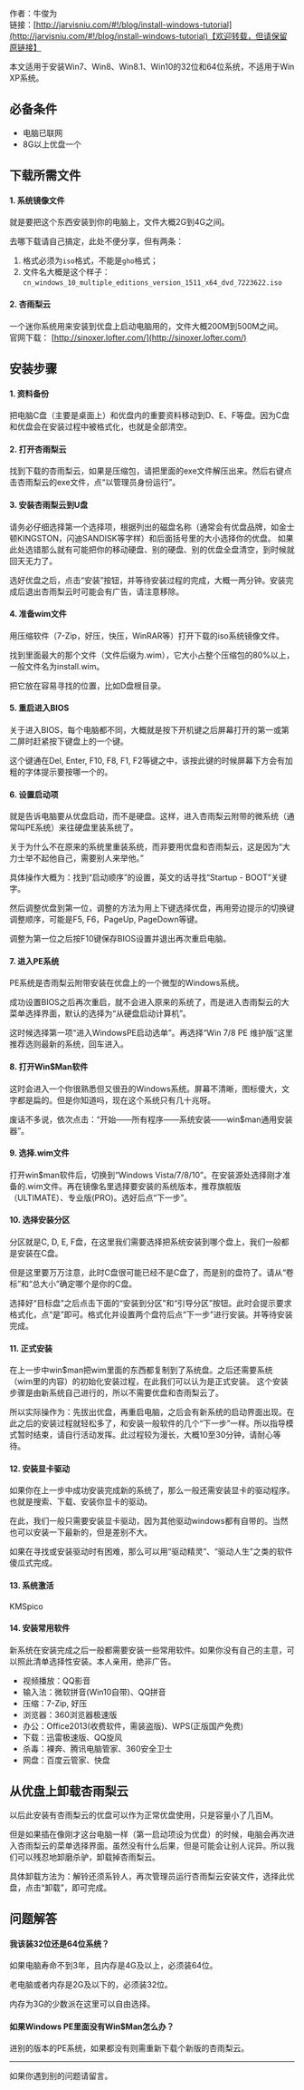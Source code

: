 作者：牛俊为  
链接：[http://jarvisniu.com/#!/blog/install-windows-tutorial](http://jarvisniu.com/#!/blog/install-windows-tutorial)【欢迎转载，但请保留原链接】


本文适用于安装Win7、Win8、Win8.1、Win10的32位和64位系统，不适用于Win XP系统。


## 必备条件

- 电脑已联网
- 8G以上优盘一个


## 下载所需文件

#### 1. 系统镜像文件

就是要把这个东西安装到你的电脑上，文件大概2G到4G之间。

去哪下载请自己搞定，此处不便分享，但有两条：
1. 格式必须为`iso`格式，不能是`gho`格式；
2. 文件名大概是这个样子：`cn_windows_10_multiple_editions_version_1511_x64_dvd_7223622.iso`

#### 2. 杏雨梨云

一个迷你系统用来安装到优盘上启动电脑用的，文件大概200M到500M之间。  
官网下载： [http://sinoxer.lofter.com/](http://sinoxer.lofter.com/)


## 安装步骤


#### 1. 资料备份

把电脑C盘（主要是桌面上）和优盘内的重要资料移动到D、E、F等盘。因为C盘和优盘会在安装过程中被格式化，也就是全部清空。

#### 2. 打开杏雨梨云

找到下载的杏雨梨云，如果是压缩包，请把里面的exe文件解压出来。然后右键点击杏雨梨云的exe文件，点“以管理员身份运行”。

#### 3. 安装杏雨梨云到U盘

请务必仔细选择第一个选择项，根据列出的磁盘名称（通常会有优盘品牌，如金士顿KINGSTON，闪迪SANDISK等字样）和后面括号里的大小选择你的优盘。
如果此处选错那么就有可能把你的移动硬盘、别的硬盘、别的优盘全盘清空，到时候就回天无力了。

选好优盘之后，点击“安装”按钮，并等待安装过程的完成，大概一两分钟。安装完成后退出杏雨梨云时可能会有广告，请注意移除。

#### 4. 准备wim文件

用压缩软件（7-Zip，好压，快压，WinRAR等）打开下载的iso系统镜像文件。

找到里面最大的那个文件（文件后缀为.wim），它大小占整个压缩包的80%以上，一般文件名为install.wim。

把它放在容易寻找的位置，比如D盘根目录。

#### 5. 重启进入BIOS

关于进入BIOS，每个电脑都不同，大概就是按下开机键之后屏幕打开的第一或第二屏时赶紧按下键盘上的一个键。

这个键通在Del, Enter, F10, F8, F1, F2等键之中，该按此键的时候屏幕下方会有加粗的字体提示要按哪一个的。

#### 6. 设置启动项

就是告诉电脑要从优盘启动，而不是硬盘。这样，进入杏雨梨云附带的微系统（通常叫PE系统）来往硬盘里装系统了。

关于为什么不在原来的系统里重装系统，而非要用优盘和杏雨梨云，这是因为“大力士举不起他自己，需要别人来举他。”

具体操作大概为：找到“启动顺序”的设置，英文的话寻找“Startup - BOOT”关键字。

然后调整优盘到第一位，调整的方法为用上下键选择优盘，再用旁边提示的切换键调整顺序，可能是F5, F6，PageUp, PageDown等键。

调整为第一位之后按F10键保存BIOS设置并退出再次重启电脑。

#### 7. 进入PE系统

PE系统是杏雨梨云附带安装在优盘上的一个微型的Windows系统。

成功设置BIOS之后再次重启，就不会进入原来的系统了，而是进入杏雨梨云的大菜单选择界面，默认的选择为“从硬盘启动计算机”。

这时候选择第一项“进入WindowsPE启动选单”。再选择“Win 7/8 PE 维护版”这里推荐选则最新的系统，回车进入。

#### 8. 打开Win$Man软件

这时会进入一个你很熟悉但又很丑的Windows系统。屏幕不清晰，图标傻大，文字都是扁的。但是你知道吗，现在这个系统只有几十兆呀。

废话不多说，依次点击：“开始——所有程序——系统安装——win$man通用安装器”。

#### 9. 选择.wim文件

打开win$man软件后，切换到“Windows Vista/7/8/10”。在安装源处选择刚才准备的.wim文件。再在镜像名里选择要安装的系统版本，推荐旗舰版（ULTIMATE）、专业版(PRO)。选好后点“下一步”。

#### 10. 选择安装分区

分区就是C, D, E, F盘，在这里我们需要选择把系统安装到哪个盘上，我们一般都是安装在C盘。

但是这里要万万注意，此时C盘很可能已经不是C盘了，而是别的盘符了。请从“卷标”和“总大小”确定哪个是你的C盘。

选择好“目标盘”之后点击下面的“安装到分区”和“引导分区”按钮。此时会提示要求格式化，点“是”即可。格式化并设置两个盘符后点“下一步”进行安装。并等待安装完成。

#### 11. 正式安装

在上一步中win$man把wim里面的东西都复制到了系统盘。之后还需要系统（wim里的内容）的初始化安装过程，在此我们可以认为是正式安装。
这个安装步骤是由新系统自己进行的，所以不需要优盘和杏雨梨云了。

所以实际操作为：先拔出优盘，再重启电脑，之后会有新系统的启动界面出现。在此之后的安装过程就轻松多了，和安装一般软件的几个“下一步”一样。所以指导模式暂时结束，请自行活动发挥。此过程较为漫长，大概10至30分钟，请耐心等待。


#### 12. 安装显卡驱动

如果你在上一步中成功安装完成新的系统了，那么一般还需安装显卡的驱动程序。也就是搜索、下载、安装你显卡的驱动。

在此，我们一般只需要安装显卡驱动，因为其他驱动windows都有自带的。当然也可以安装一下最新的，但是差别不大。

如果在寻找或安装驱动时有困难，那么可以用“驱动精灵”、“驱动人生”之类的软件傻瓜式完成。

#### 13. 系统激活

KMSpico

#### 14. 安装常用软件

新系统在安装完成之后一般都需要安装一些常用软件。如果你没有自己的主意，可以照此清单选择性安装。本人亲用，绝非广告。

- 视频播放：QQ影音
- 输入法：微软拼音(Win10自带)、QQ拼音
- 压缩：7-Zip, 好压
- 浏览器：360浏览器极速版
- 办公：Office2013(收费软件，需装盗版)、WPS(正版国产免费)
- 下载：迅雷极速版、QQ旋风
- 杀毒：裸奔、腾讯电脑管家、360安全卫士
- 网盘：百度云管家、快盘


## 从优盘上卸载杏雨梨云

以后此安装有杏雨梨云的优盘可以作为正常优盘使用，只是容量小了几百M。

但是如果插在像刚才这台电脑一样（第一启动项设为优盘）的时候，电脑会再次进入杏雨梨云的菜单选择界面。虽然没有什么后果，但是可能会让别人诧异。所以我们可以残忍地卸磨杀驴，卸载掉杏雨梨云。

具体卸载方法为：解铃还须系铃人，再次管理员运行杏雨梨云安装文件，选择此优盘，点击“卸载”，即可完成。


## 问题解答


#### 我该装32位还是64位系统？

如果电脑寿命不到3年，且内存是4G及以上，必须装64位。

老电脑或者内存是2G及以下的，必须装32位。

内存为3G的少数派在这里可以自由选择。


#### 如果Windows PE里面没有Win$Man怎么办？

进别的版本的PE系统，如果都没有则需重新下载个新版的杏雨梨云。

----

如果你遇到别的问题请留言。


